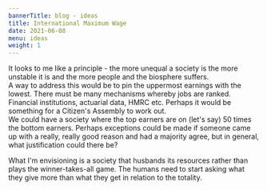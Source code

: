 ```yaml
---
bannerTitle: blog - ideas
title: International Maximum Wage
date: 2021-06-08
menu: ideas
weight: 1
---
```


It looks to me like a principle - the more unequal a society is the more unstable it is and the more people and the biosphere suffers.  
A way to address this would be to pin the uppermost earnings with the lowest. There must be many mechanisms whereby jobs are ranked. Financial institutions, actuarial data, HMRC etc. Perhaps it would be something for a Citizen's Assembly to work out.  
We could have a society where the top earners are on (let's say) 50 times the bottom earners. Perhaps exceptions could be made if someone came up with a really, really good reason and had a majority agree, but in general, what justification could there be?

What I'm envisioning is a society that husbands its resources rather than plays the winner-takes-all game. The humans need to start asking what they give more than what they get in relation to the totality.
